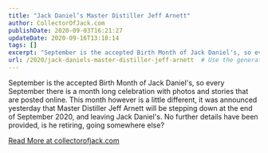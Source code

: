 ```yaml
---
title: "Jack Daniel’s Master Distiller Jeff Arnett"
author: CollectorOfJack.com
publishDate: 2020-09-03T16:21:27
updateDate: 2020-09-16T13:18:14
tags: []
excerpt: "September is the accepted Birth Month of Jack Daniel's, so every September there is a month long celebration with photos and stories that are posted online. This month however is a little different, it was announced yesterday that Master Distiller Jeff Arnett will be stepping down at the end of September 2020, and leaving Jack Daniel's. No further details have been provided, is he retiring, going somewhere else? "
url: /2020/jack-daniels-master-distiller-jeff-arnett  # Use the generated URL with year
---
```

<p>September is the accepted Birth Month of Jack Daniel's, so every September there is a month long celebration with photos and stories that are posted online. This month however is a little different, it was announced yesterday that Master Distiller Jeff Arnett will be stepping down at the end of September 2020, and leaving Jack Daniel's. No further details have been provided, is he retiring, going somewhere else?</p>  <a href="https://collectorofjack.com/MasterDistillerJeffArnett">Read More at collectorofjack.com</a>
